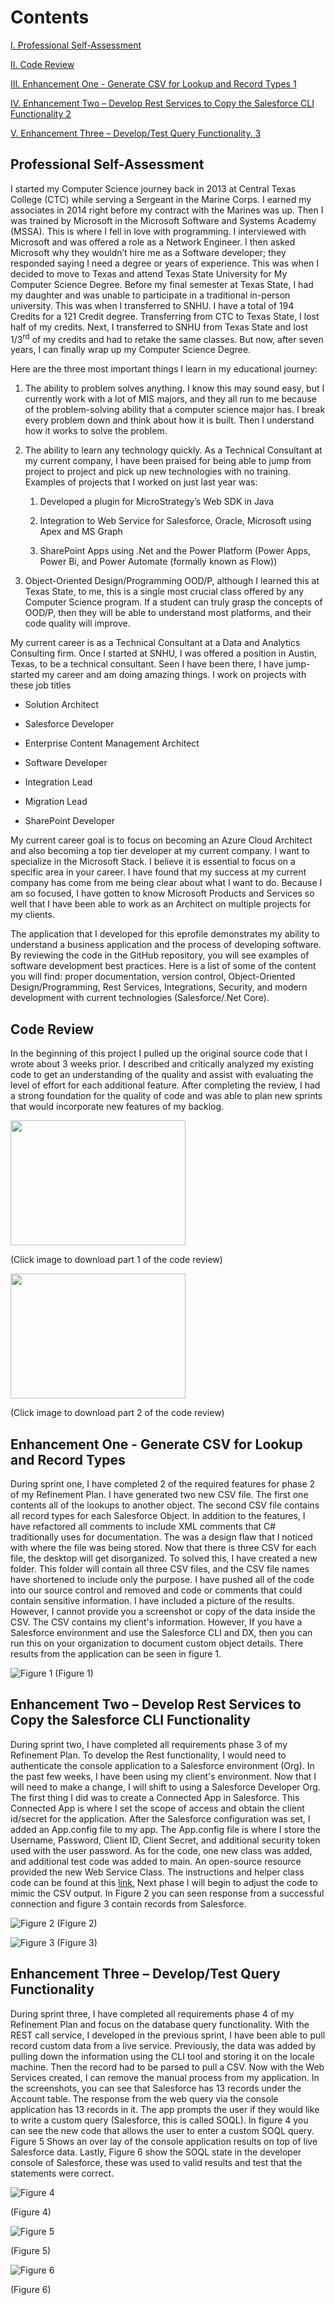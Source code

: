 # Contents

[I. Professional Self-Assessment](#professional-self-assessment)

[II. Code Review](#code-review)

[III. Enhancement One - Generate CSV for Lookup and Record Types
1](#enhancement-one---generate-csv-for-lookup-and-record-types)

[IV. Enhancement Two – Develop Rest Services to Copy the Salesforce CLI
Functionality
2](#enhancement-two-develop-rest-services-to-copy-the-salesforce-cli-functionality)

[V. Enhancement Three – Develop/Test Query Functionality.
3](#enhancement-three-developtest-query-functionality.)

## Professional Self-Assessment

I started my Computer Science journey back in 2013 at Central Texas
College (CTC) while serving a Sergeant in the Marine Corps. I earned my
associates in 2014 right before my contract with the Marines was up.
Then I was trained by Microsoft in the Microsoft Software and Systems
Academy (MSSA). This is where I fell in love with programming. I
interviewed with Microsoft and was offered a role as a Network Engineer.
I then asked Microsoft why they wouldn’t hire me as a Software
developer; they responded saying I need a degree or years of experience.
This was when I decided to move to Texas and attend Texas State
University for My Computer Science Degree. Before my final semester at
Texas State, I had my daughter and was unable to participate in a
traditional in-person university. This was when I transferred to SNHU. I
have a total of 194 Credits for a 121 Credit degree. Transferring from
CTC to Texas State, I lost half of my credits. Next, I transferred to
SNHU from Texas State and lost 1/3<sup>rd</sup> of my credits and had to
retake the same classes. But now, after seven years, I can finally wrap
up my Computer Science Degree.

Here are the three most important things I learn in my educational
journey:

1. The ability to problem solves anything. I know this may sound easy,
    but I currently work with a lot of MIS majors, and they all run to
    me because of the problem-solving ability that a computer science
    major has. I break every problem down and think about how it is
    built. Then I understand how it works to solve the problem.

2. The ability to learn any technology quickly. As a Technical
    Consultant at my current company, I have been praised for being able
    to jump from project to project and pick up new technologies with no
    training. Examples of projects that I worked on just last year was:

    1. Developed a plugin for MicroStrategy’s Web SDK in Java

    2. Integration to Web Service for Salesforce, Oracle, Microsoft
        using Apex and MS Graph

    3. SharePoint Apps using .Net and the Power Platform (Power Apps,
        Power Bi, and Power Automate (formally known as Flow))

3. Object-Oriented Design/Programming OOD/P, although I learned this at
    Texas State, to me, this is a single most crucial class offered by
    any Computer Science program. If a student can truly grasp the
    concepts of OOD/P, then they will be able to understand most
    platforms, and their code quality will improve.

My current career is as a Technical Consultant at a Data and Analytics
Consulting firm. Once I started at SNHU, I was offered a position in
Austin, Texas, to be a technical consultant. Seen I have been there, I
have jump-started my career and am doing amazing things. I work on
projects with these job titles

- Solution Architect

- Salesforce Developer

- Enterprise Content Management Architect

- Software Developer

- Integration Lead

- Migration Lead

- SharePoint Developer

My current career goal is to focus on becoming an Azure Cloud Architect
and also becoming a top tier developer at my current company. I want to
specialize in the Microsoft Stack. I believe it is essential to focus on
a specific area in your career. I have found that my success at my
current company has come from me being clear about what I want to do.
Because I am so focused, I have gotten to know Microsoft Products and
Services so well that I have been able to work as an Architect on
multiple projects for my clients.

The application that I developed for this eprofile demonstrates my
ability to understand a business application and the process of
developing software. By reviewing the code in the GitHub repository, you
will see examples of software development best practices. Here is a list
of some of the content you will find: proper documentation, version
control, Object-Oriented Design/Programming, Rest Services,
Integrations, Security, and modern development with current technologies
(Salesforce/.Net Core).

## Code Review

In the beginning of this project I pulled up the original source code that I wrote about 3 weeks prior. I described and critically analyzed my existing code to get an understanding of the quality and assist with evaluating the level of effort for each additional feature. After completing the review, I had a strong foundation for the quality of code and was able to plan new sprints that would incorporate new features of my backlog.

[<img src="media/Video1Thumbnail.png" height="200" width="280">](https://github.com/usmcmckee/usmcmckee.github.io/blob/master/media/CodereviewChrisMcKeeP1.mp4?raw=true "Code Review Video 1 Download")

(Click image to download part 1 of the code review)

[<img src="media/Video2Thumbnail.png" height="200" width="280">](https://github.com/usmcmckee/usmcmckee.github.io/blob/master/media/CodereviewChrisMcKeeP2.mp4?raw=true "Code Review Video 2 Download")

(Click image to download part 2 of the code review)

## Enhancement One - Generate CSV for Lookup and Record Types

During sprint one, I have completed 2 of the required features for phase
2 of my Refinement Plan. I have generated two new CSV file. The first
one contents all of the lookups to another object. The second CSV file
contains all record types for each Salesforce Object. In addition to the
features, I have refactored all comments to include XML comments that
C\# traditionally uses for documentation. The was a design flaw that I
noticed with where the file was being stored. Now that there is three
CSV for each file, the desktop will get disorganized. To solved this, I
have created a new folder. This folder will contain all three CSV files,
and the CSV file names have shortened to include only the purpose. I
have pushed all of the code into our source control and removed and code
or comments that could contain sensitive information. I have included a
picture of the results. However, I cannot provide you a screenshot or
copy of the data inside the CSV. The CSV contains my client's
information. However, If you have a Salesforce environment and use the
Salesforce CLI and DX, then you can run this on your organization to
document custom object details. There results from the application can
be seen in figure 1.

![Figure 1](media/image1.png "Figure 1")
(Figure 1)

## Enhancement Two – Develop Rest Services to Copy the Salesforce CLI Functionality

During sprint two, I have completed all requirements phase 3 of my
Refinement Plan. To develop the Rest functionality, I would need to
authenticate the console application to a Salesforce environment (Org).
In the past few weeks, I have been using my client's environment. Now
that I will need to make a change, I will shift to using a Salesforce
Developer Org. The first thing I did was to create a Connected App in
Salesforce. This Connected App is where I set the scope of access and
obtain the client id/secret for the application. After the Salesforce
configuration was set, I added an App.config file to my app. The
App.config file is where I store the Username, Password, Client ID,
Client Secret, and additional security token used with the user
password. As for the code, one new class was added, and additional test
code was added to main. An open-source resource provided the new Web
Service Class. The instructions and helper class code can be found at
this
[link.](https://blog.mkorman.uk/integrating-net-and-salesforce-part-1-rest-api/)
Next phase I will begin to adjust the code to mimic the CSV output. In
Figure 2 you can seen response from a successful connection and figure 3
contain records from Salesforce.

![Figure 2](media/image2.png "Figure 2")
(Figure 2)

![Figure 3](media/image3.png "Figure 3")
(Figure 3)

## Enhancement Three – Develop/Test Query Functionality

During sprint three, I have completed all requirements phase 4 of my
Refinement Plan and focus on the database query functionality. With the
REST call service, I developed in the previous sprint, I have been able
to pull record custom data from a live service. Previously, the data was
added by pulling down the information using the CLI tool and storing it
on the locale machine. Then the record had to be parsed to pull a CSV.
Now with the Web Services created, I can remove the manual process from
my application. In the screenshots, you can see that Salesforce has 13
records under the Account table. The response from the web query via the
console application has 13 records in it. The app prompts the user if
they would like to write a custom query (Salesforce, this is called
SOQL). In figure 4 you can see the new code that allows the user to
enter a custom SOQL query. Figure 5 Shows an over lay of the console
application results on top of live Salesforce data. Lastly, Figure 6
show the SOQL state in the developer console of Salesforce, these was
used to valid results and test that the statements were correct.

![Figure 4](media/image4.png "Figure 4")

(Figure 4)

![Figure 5](media/image5.png "Figure 5")

(Figure 5)

![Figure 6](media/image6.png "Figure 6")

(Figure 6)
